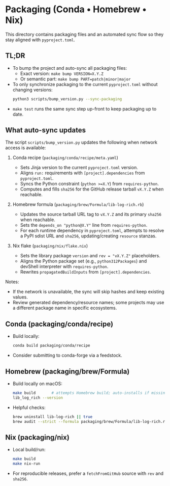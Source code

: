 # Packaging (Conda • Homebrew • Nix)

This directory contains packaging files and an automated sync flow so they stay aligned with `pyproject.toml`.

## TL;DR

- To bump the project and auto-sync all packaging files:
  - Exact version: `make bump VERSION=X.Y.Z`
  - Or semantic part: `make bump PART=patch|minor|major`
- To only synchronize packaging to the current `pyproject.toml` without changing versions:
  ```bash
  python3 scripts/bump_version.py --sync-packaging
  ```
- `make test` runs the same sync step up-front to keep packaging up to date.

## What auto-sync updates

The script `scripts/bump_version.py` updates the following when network access is available:

1) Conda recipe (`packaging/conda/recipe/meta.yaml`)
   - Sets Jinja version to the current `pyproject.toml` version.
   - Aligns `run:` requirements with `[project].dependencies` from `pyproject.toml`.
   - Syncs the Python constraint (`python >=X.Y`) from `requires-python`.
   - Computes and fills `sha256` for the GitHub release tarball `vX.Y.Z` when reachable.

2) Homebrew formula (`packaging/brew/Formula/lib-log-rich.rb`)
   - Updates the source tarball URL tag to `vX.Y.Z` and its primary `sha256` when reachable.
   - Sets the `depends_on "python@X.Y"` line from `requires-python`.
   - For each runtime dependency in `pyproject.toml`, attempts to resolve a PyPI sdist URL and `sha256`, updating/creating `resource` stanzas.

3) Nix flake (`packaging/nix/flake.nix`)
   - Sets the library package `version` and `rev = "vX.Y.Z"` placeholders.
   - Aligns the Python package set (e.g., `python312Packages`) and devShell interpreter with `requires-python`.
   - Rewrites `propagatedBuildInputs` from `[project].dependencies`.

Notes:
- If the network is unavailable, the sync will skip hashes and keep existing values.
- Review generated dependency/resource names; some projects may use a different package name in specific ecosystems.

## Conda (packaging/conda/recipe)

- Build locally:
  ```bash
  conda build packaging/conda/recipe
  ```
- Consider submitting to conda-forge via a feedstock.

## Homebrew (packaging/brew/Formula)

- Build locally on macOS:
  ```bash
  make build       # attempts Homebrew build; auto-installs if missing
  lib_log_rich --version
  ```
- Helpful checks:
  ```bash
  brew uninstall lib-log-rich || true
  brew audit --strict --formula packaging/brew/Formula/lib-log-rich.rb || true
  ```

## Nix (packaging/nix)

- Local build/run:
  ```bash
  make build
  make nix-run
  ```
- For reproducible releases, prefer a `fetchFromGitHub` source with `rev` and `sha256`.
